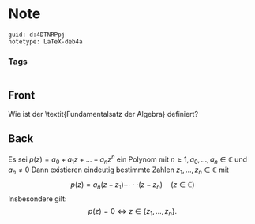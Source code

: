# Note
```
guid: d:4DTNRPpj
notetype: LaTeX-deb4a
```

### Tags
```
```

## Front
Wie ist der \textit{Fundamentalsatz der Algebra} definiert?

## Back
Es sei $p(z)=a_{0}+a_{1} z+\ldots+a_{n} z^{n}$ ein Polynom mit $n \geq 1, a_{0}, \ldots, a_{n} \in \mathbb{C}$ und $a_{n} \neq 0$
Dann existieren eindeutig bestimmte Zahlen $z_{1}, \ldots, z_{n} \in \mathbb{C}$ mit
$$
p(z)=a_{n}\left(z-z_{1}\right) \cdots \cdot \cdot\left(z-z_{n}\right) \quad(z \in \mathbb{C})
$$
Insbesondere gilt:
$$
p(z)=0 \Longleftrightarrow z \in\left\{z_{1}, \ldots, z_{n}\right\}.
$$

